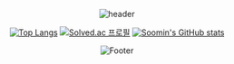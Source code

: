 <div align="center">
  
![header](https://capsule-render.vercel.app/api?type=Waving&color=timeAuto&height=200&section=header&text=Soomin%20Lim&fontSize=70)

[![Top Langs](https://github-readme-stats.vercel.app/api/top-langs/?username=Soomin-Lim)](https://github.com/Soomin-Lim/github-readme-stats)
[![Solved.ac 프로필](https://mazassumnida.wtf/api/v2/generate_badge?boj=whysoserious)](https://solved.ac/whysoserious)
[![Soomin's GitHub stats](https://github-readme-stats.vercel.app/api?username=Soomin-Lim)](https://github.com/Soomin-Lim/github-readme-stats)

![Footer](https://capsule-render.vercel.app/api?type=waving&color=timeAuto&height=200&section=footer)
  
</div>

<!--
**Soomin-Lim/Soomin-Lim** is a ✨ _special_ ✨ repository because its `README.md` (this file) appears on your GitHub profile.

Here are some ideas to get you started:

- 🔭 I’m currently working on ...
- 🌱 I’m currently learning ...
- 👯 I’m looking to collaborate on ...
- 🤔 I’m looking for help with ...
- 💬 Ask me about ...
- 📫 How to reach me: ...
- 😄 Pronouns: ...
- ⚡ Fun fact: ...
-->
